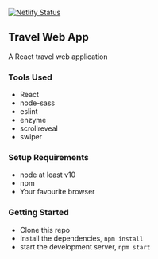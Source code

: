 [![Netlify Status](https://api.netlify.com/api/v1/badges/3485e9ba-1d1f-432e-a0c3-dfe7bee9238d/deploy-status)](https://app.netlify.com/sites/emmanuelbeja-travel-webapp/deploys)

## Travel Web App
A React travel web application

### Tools Used
- React
- node-sass
- eslint
- enzyme
- scrollreveal
- swiper

### Setup Requirements
- node at least v10
- npm
- Your favourite browser

### Getting Started
- Clone this repo
- Install the dependencies, `npm install`
- start the development server, `npm start`
